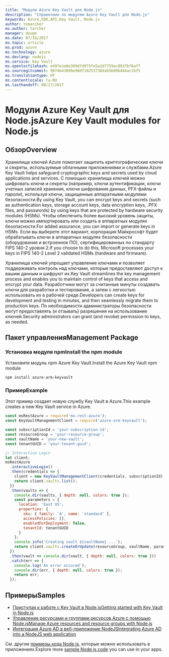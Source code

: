 ```yaml
---
title: "Модули Azure Key Vault для Node.js"
description: "Справочник по модулям Azure Key Vault для Node.js"
keywords: Azure,SDK,API,Key Vault, Node.js
author: tomarcher
ms.author: tarcher
manager: douge
ms.date: 07/18/2017
ms.topic: article
ms.prod: azure
ms.technology: azure
ms.devlang: nodejs
ms.service: Key Vault
ms.openlocfilehash: e497e1e0e369dfd975fe5a2d7759ec893fbf6aff
ms.sourcegitcommit: 9974b43899e98df10253738dab5b09b484ac1bf5
ms.translationtype: HT
ms.contentlocale: ru-RU
ms.lasthandoff: 08/17/2017
---
```

# <a name="azure-key-vault-modules-for-nodejs"></a><span data-ttu-id="a6797-104">Модули Azure Key Vault для Node.js</span><span class="sxs-lookup"><span data-stu-id="a6797-104">Azure Key Vault modules for Node.js</span></span>

## <a name="overview"></a><span data-ttu-id="a6797-105">Обзор</span><span class="sxs-lookup"><span data-stu-id="a6797-105">Overview</span></span>

<span data-ttu-id="a6797-106">Хранилище ключей Azure помогает защитить криптографические ключи и секреты, используемые облачными приложениями и службами.</span><span class="sxs-lookup"><span data-stu-id="a6797-106">Azure Key Vault helps safeguard cryptographic keys and secrets used by cloud applications and services.</span></span> <span data-ttu-id="a6797-107">С помощью хранилища ключей можно шифровать ключи и секреты (например, ключи аутентификации, ключи учетных записей хранения, ключи шифрования данных, PFX-файлы и пароли), используя ключи, защищенные аппаратными модулями безопасности.</span><span class="sxs-lookup"><span data-stu-id="a6797-107">By using Key Vault, you can encrypt keys and secrets (such as authentication keys, storage account keys, data encryption keys, .PFX files, and passwords) by using keys that are protected by hardware security modules (HSMs).</span></span> <span data-ttu-id="a6797-108">Чтобы обеспечить более высокий уровень защиты, ключи можно импортировать или создать в аппаратных модулях безопасности.</span><span class="sxs-lookup"><span data-stu-id="a6797-108">For added assurance, you can import or generate keys in HSMs.</span></span> <span data-ttu-id="a6797-109">Если вы выберете этот вариант, корпорация Майкрософт будет обрабатывать ключи в аппаратных модулях безопасности (оборудование и встроенное ПО), сертифицированных по стандарту FIPS 140-2 уровня 2.</span><span class="sxs-lookup"><span data-stu-id="a6797-109">If you choose to do this, Microsoft processes your keys in FIPS 140-2 Level 2 validated HSMs (hardware and firmware).</span></span>

<span data-ttu-id="a6797-110">Хранилище ключей упрощает управление ключами и позволяет поддерживать контроль над ключами, которые предоставляют доступ к вашим данным и шифруют их.</span><span class="sxs-lookup"><span data-stu-id="a6797-110">Key Vault streamlines the key management process and enables you to maintain control of keys that access and encrypt your data.</span></span> <span data-ttu-id="a6797-111">Разработчики могут за считанные минуты создавать ключи для разработки и тестирования, а затем с легкостью использовать их в рабочей среде.</span><span class="sxs-lookup"><span data-stu-id="a6797-111">Developers can create keys for development and testing in minutes, and then seamlessly migrate them to production keys.</span></span> <span data-ttu-id="a6797-112">По необходимости администраторы безопасности могут предоставлять (и отзывать) разрешения на использование ключей.</span><span class="sxs-lookup"><span data-stu-id="a6797-112">Security administrators can grant (and revoke) permission to keys, as needed.</span></span>

## <a name="management-package"></a><span data-ttu-id="a6797-113">Пакет управления</span><span class="sxs-lookup"><span data-stu-id="a6797-113">Management Package</span></span>

### <a name="install-the-npm-module"></a><span data-ttu-id="a6797-114">Установка модуля npm</span><span class="sxs-lookup"><span data-stu-id="a6797-114">Install the npm module</span></span> 

<span data-ttu-id="a6797-115">Установите модуль npm Azure Key Vault.</span><span class="sxs-lookup"><span data-stu-id="a6797-115">Install the Azure Key Vault npm module</span></span>

```bash
npm install azure-arm-keyvault
```

### <a name="example"></a><span data-ttu-id="a6797-116">Пример</span><span class="sxs-lookup"><span data-stu-id="a6797-116">Example</span></span>

<span data-ttu-id="a6797-117">Этот пример создает новую службу Key Vault в Azure.</span><span class="sxs-lookup"><span data-stu-id="a6797-117">This example creates a new Key Vault service in Azure.</span></span>

```javascript
const msRestAzure = require('ms-rest-azure');
const KeyVaultManagementClient = require('azure-arm-keyvault');

const subscriptionId = 'your-subscription-id';
const resourceGroup = 'your-resource-group';
const vaultName = 'your-new-vault';
const tenantGUID = 'your-tenant-guid';

// Interactive Login
let client;
msRestAzure
  .interactiveLogin()
  .then(credentials => {
    client = new KeyVaultManagementClient(credentials, subscriptionId);
    return client.vaults.list();
  })
  .then(vaults => {
    console.dir(vaults, { depth: null, colors: true });
    const parameters = {
      location: 'East US',
      properties: {
        sku: { family: 'A', name: 'standard' },
        accessPolicies: [],
        enabledForDeployment: false,
        tenantId: tenantGUID
      }
    };
    console.info('Creating vault ${vaultName} ...');
    return client.vaults.createOrUpdate(resourceGroup, vaultName, parameters);
  })
  .then(vault => console.dir(vault, { depth: null, colors: true }))
  .catch(err => {
    console.log('An error occured');
    console.dir(err, { depth: null, colors: true });
    return err;
  });
```

## <a name="samples"></a><span data-ttu-id="a6797-118">Примеры</span><span class="sxs-lookup"><span data-stu-id="a6797-118">Samples</span></span>

- [<span data-ttu-id="a6797-119">Приступая к работе с Key Vault в Node.js</span><span class="sxs-lookup"><span data-stu-id="a6797-119">Getting started with Key Vault in Node.js</span></span>](https://azure.microsoft.com/resources/samples/key-vault-node-getting-started/)
- [<span data-ttu-id="a6797-120">Управление ресурсами и группами ресурсов Azure с помощью Node.js</span><span class="sxs-lookup"><span data-stu-id="a6797-120">Manage Azure resources and resource groups with Node.js</span></span>](https://azure.microsoft.com/resources/samples/resource-manager-node-resources-and-groups/) 
- [<span data-ttu-id="a6797-121">Интеграция Azure AD в веб-приложение NodeJS</span><span class="sxs-lookup"><span data-stu-id="a6797-121">Integrating Azure AD into a NodeJS web application</span></span>](https://azure.microsoft.com/resources/samples/active-directory-node-webapp-openidconnect/) 

<span data-ttu-id="a6797-122">См. другие [примеры кода Node.js](https://azure.microsoft.com/resources/samples/?platform=nodejs), которые можно использовать в приложениях.</span><span class="sxs-lookup"><span data-stu-id="a6797-122">Explore more [sample Node.js code](https://azure.microsoft.com/resources/samples/?platform=nodejs) you can use in your apps.</span></span>
